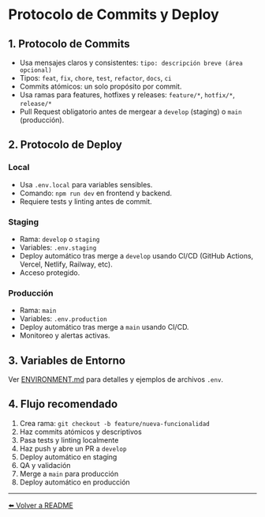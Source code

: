 # Protocolo de Commits y Deploy

## 1. Protocolo de Commits

- Usa mensajes claros y consistentes: `tipo: descripción breve (área opcional)`
- Tipos: `feat`, `fix`, `chore`, `test`, `refactor`, `docs`, `ci`
- Commits atómicos: un solo propósito por commit.
- Usa ramas para features, hotfixes y releases: `feature/*`, `hotfix/*`, `release/*`
- Pull Request obligatorio antes de mergear a `develop` (staging) o `main` (producción).

## 2. Protocolo de Deploy

### Local
- Usa `.env.local` para variables sensibles.
- Comando: `npm run dev` en frontend y backend.
- Requiere tests y linting antes de commit.

### Staging
- Rama: `develop` o `staging`
- Variables: `.env.staging`
- Deploy automático tras merge a `develop` usando CI/CD (GitHub Actions, Vercel, Netlify, Railway, etc).
- Acceso protegido.

### Producción
- Rama: `main`
- Variables: `.env.production`
- Deploy automático tras merge a `main` usando CI/CD.
- Monitoreo y alertas activas.

## 3. Variables de Entorno

Ver [ENVIRONMENT.md](./ENVIRONMENT.md) para detalles y ejemplos de archivos `.env`.

## 4. Flujo recomendado

1. Crea rama: `git checkout -b feature/nueva-funcionalidad`
2. Haz commits atómicos y descriptivos
3. Pasa tests y linting localmente
4. Haz push y abre un PR a `develop`
5. Deploy automático en staging
6. QA y validación
7. Merge a `main` para producción
8. Deploy automático en producción

---

[⬅️ Volver a README](../README.md)
